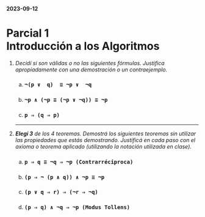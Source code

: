 <head>
</head>
<body>
<h4>2023-09-12</h4>
<h1>Parcial 1<br>Introducción a los Algoritmos</h1>

<ol>
    <li>
        <em>Decidí si son válidas o no las siguientes fórmulas.
            Justifica apropiadamente con una demostración o un contraejemplo.
        </em>
        <ul>
            <li type="a"><h3><code>¬(p ∨  q)  ≡ ¬p ∨  ¬q</code></h3></li>
            <li type="a"><h3><code>¬p ∧ (¬p ≡ (¬p ∨ ¬q)) ≡ ¬p</code></h3></li>
            <li type="a"><h3><code>p ⇒ (q ⇒ p)</code></h3></li>
        </ul>
    </li>
    <hr>
    <li>
        <em><strong>Elegí 3</strong> de los 4 teoremas. Demostrá los siguientes teoremas sin 
            utilizar las propiedades que estás demostrando. Justificá en cada paso con el axioma
            o teorema aplicado (utilizando la notación utilizada en clase).
        </em>
        <ul>
            <li type="a"><h3><code>p ⇒ q ≡ ¬q ⇒ ¬p (Contrarréciproca)</code></h3></li>
            <li type="a"><h3><code>(p ⇒ ¬ (p ∧ q)) ∧ ¬p ≡ ¬p</code></h3></li>
            <li type="a"><h3><code>(p ∨ q ⇒ r) ⇒ (¬r ⇒ ¬q)</code></h3></li>
            <li type="a"><h3><code>(p ⇒ q) ∧ ¬q ⇒ ¬p (Modus Tollens)</code></h3></li>
        </ul>
    </li> 
</ol>
</body>

